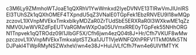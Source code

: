 c3M6Ly9ZMmhoWTJoaE1qQXRhV1YwWmkxd2IyeDVNVE13TlRwVmJIUnlRSEl3TUhSZk1qQXhOMEF4TXpndU5qZ3VNalE0TGpFek1EbzRNVEU9I18wMQpzczovL1lXVnpMVEkxTmkxblkyMDZaR0ZrTUdSbE5ERXRaR0l3WXkwME1qZzNMV0UwWVRZdFpEUTVaRGMwWXpOa05UVmxRRE0yTGpFek55NHhORGN1Tnpvek1qQTROdz09I1JlbGF5X/Cfh6jwn4ezQ04t8J+Hr/Cfh7VKUF8wMwpzczovL1lXVnpMVEkxTmkxalptSTZka1JUT1VjeWNFQXhPRFV1TkM0Mk5TNDJPakl4TWpRMyNSZWxheV/wn4e38J+HulJVLfCfh7fwn4e6UlVfMTYK